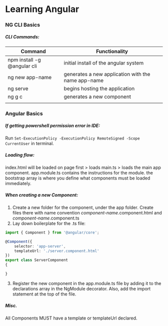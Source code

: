 # Learning Angular

### NG CLI Basics
##### CLI Commands:
| Command | Functionality |
|---|---|
| npm install -g @angular cli | initial install of the angular system |
| ng new app-name | generates a new application with the name app-name |
| ng serve | begins hosting the application |
| ng g c | generates a new component |
|  |  |

### Angular Basics

##### If getting powershell permission error in IDE:
Run ```Set-ExecutionPolicy -ExecutionPolicy RemoteSigned -Scope CurrentUser``` in terminal.

##### Loading flow:
index.html will be loaded on page first > loads main.ts > loads the main app component. 
app.module.ts contains the instructions for the module. the bootstrap array is where you define what components must be loaded immediately. 

##### When creating a new Component:
1. Create a new folder for the component, under the app folder. Create files there with name convention _component-name_.component.html and _component-name_.component.ts
2. Lay down boilerplate for the .ts file:
```ts
import { Component } from '@angular/core';

@Component({
    selector: 'app-server',
    templateUrl: './server.component.html'
})
export class ServerComponent
{

}
```
3. Register the new component in the app.module.ts file by adding it to the declarations array in the NgModule decorator. Also, add the import statement at the top of the file.

##### Misc.
All Components MUST have a template or templateUrl declared.
